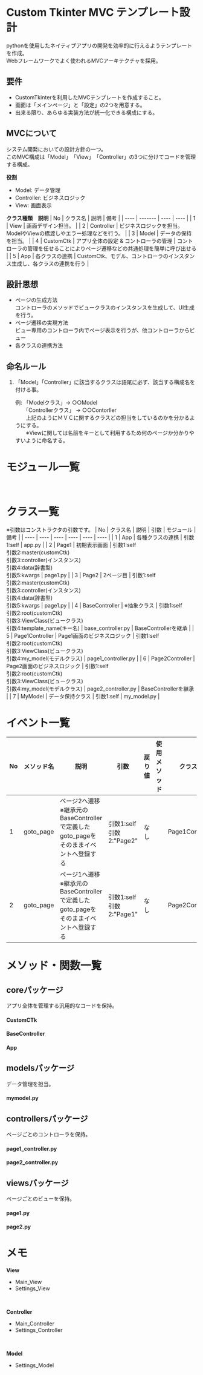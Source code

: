 # Custom Tkinter MVC テンプレート設計
 pythonを使用したネイティブアプリの開発を効率的に行えるようテンプレートを作成。<br>
 Webフレームワークでよく使われるMVCアーキテクチャを採用。

## 要件
 - CustomTkinterを利用したMVCテンプレートを作成すること。
 - 画面は「メインページ」と「設定」の2つを用意する。
 - 出来る限り、あらゆる実装方法が統一化できる構成にする。

## MVCについて
 システム開発においての設計方針の一つ。<br>
 このMVC構成は「Model」　「View」　「Controller」の3つに分けてコードを管理する構成。<br>

**役割**
- Model: データ管理
- Controller: ビジネスロジック
- View: 画面表示

**クラス種類　説明**
| No | クラス名 | 説明 | 備考 |
| ---- | ------- | ---- | ---- |
| 1 | View | 画面デザイン担当。 |
| 2 | Controller | ビジネスロジックを担当。ModelやViewの橋渡しやエラー処理などを行う。 |
| 3 | Model | データの保持を担当。 |
| 4 | CustomCtk | アプリ全体の設定 & コントローラの管理 | コントローラの管理を任せることによりページ遷移などの共通処理を簡単に呼び出せる |
| 5 | App | 各クラスの連携 | CustomCtk、モデル、コントローラのインスタンス生成し、各クラスの連携を行う |

## 設計思想
- ページの生成方法
    <br>コントローラのメソッドでビュークラスのインスタンスを生成して、UI生成を行う。
- ページ遷移の実現方法
    <br>ビュー専用のコントローラ内でページ表示を行うが、他コントローラからビュー
- 各クラスの連携方法


## 命名ルール
1. 「Model」「Controller」に該当するクラスは語尾に必ず、該当する構成名を付ける事。

    例: 「Modelクラス」→ ○○Model<br>
 　　「Controllerクラス」 → ○○Contorller<br>
　　上記のようにＭＶＣに関するクラスどの担当をしているのかを分かるようにする。
<br>　　※Viewに関しては名前をキーとして利用するため何のページか分かりやすいように命名する。

# モジュール一覧
　　
# クラス一覧
※引数はコンストラクタの引数です。
| No | クラス名 | 説明 | 引数 | モジュール | 備考 | 
| ---- | ---- | ---- | ---- | ---- | ---- |
| 1 | App | 各種クラスの連携 | 引数1:self | app.py |
| 2 | Page1 | 初期表示画面 | 引数1:self<br>引数2:master(customCtk)<br>引数3:controller(インスタンス)<br>引数4:data(辞書型)<br>引数5:kwargs | page1.py |
| 3 | Page2 | 2ページ目 | 引数1:self<br>引数2:master(customCtk)<br>引数3:controller(インスタンス)<br>引数4:data(辞書型)<br>引数5:kwargs | page1.py |
| 4 | BaseController | ※抽象クラス | 引数1:self<br>引数2:root(customCtk)<br>引数3:ViewClass(ビュークラス)<br>引数4:template_name(キー名) | base_controller.py | BaseControllerを継承 |
| 5 | Page1Controller | Page1画面のビジネスロジック | 引数1:self<br>引数2:root(customCtk)<br>引数3:ViewClass(ビュークラス)<br>引数4:my_model(モデルクラス) | page1_controller.py |
| 6 | Page2Controller | Page2画面のビジネスロジック | 引数1:self<br>引数2:root(customCtk)<br>引数3:ViewClass(ビュークラス)<br>引数4:my_model(モデルクラス) | page2_controller.py | BaseControllerを継承 |
| 7 | MyModel | データ保持クラス | 引数1:self | my_model.py |

# イベント一覧
| No | メソッド名 | 説明 | 引数 | 戻り値 | 使用メソッド | クラス名 |
| ---- | ---- | ---- | ---- | ---- | ---- | ---- |
| 1 | goto_page | ページ2へ遷移<br>※継承元のBaseControllerで定義したgoto_pageをそのままイベントへ登録する | 引数1:self<br>引数2:"Page2" | なし |  | Page1Controller |
| 2 | goto_page | ページ1へ遷移<br>※継承元のBaseControllerで定義したgoto_pageをそのままイベントへ登録する | 引数1:self<br>引数2:"Page1" | なし |  | Page2Controller |

# メソッド・関数一覧
## coreパッケージ
 アプリ全体を管理する汎用的なコードを保持。
#### CustomCTk
#### BaseController
#### App

## modelsパッケージ
 データ管理を担当。
#### mymodel.py

## controllersパッケージ
 ページごとのコントローラを保持。
#### page1_controller.py
#### page2_controller.py

## viewsパッケージ
 ページごとのビューを保持。
#### page1.py
#### page2.py


# メモ
**View**<br>
- Main_View
- Settings_View
<br>

**Controller**<br>
- Main_Controller
- Settings_Controller
<br>

**Model**<br>
- Settings_Model
<br>
